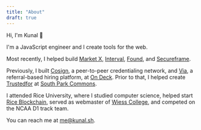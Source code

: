 ```yaml
---
title: "About"
draft: true
---
```


<!-- ![profile](/profile.jpeg) -->

Hi, I'm Kunal 👋

I'm a JavaScript engineer and I create tools for the web.

Most recently, I helped build [Market X](https://www.marketxventures.com/), [Interval](https://interval.com), [Found](https://found.so), and [Secureframe](https://secureframe.com).

Previously, I built [Cosign](https://cosign.co), a peer-to-peer credentialing network, and [Via](https://via.beondeck.com), a referral-based hiring platform, at [On Deck](https://beondeck.com). Prior to that, I helped create [Trustedfor](https://trustedfor.com) at [South Park Commons](https://southparkcommons.com).

I attended Rice University, where I studied computer science, helped start [Rice Blockchain](https://blockchain.rice.edu/), served as webmaster of [Wiess College](https://teamwiess.com), and competed on the NCAA D1 track team.

You can reach me at [me@kunal.sh](mailto:me@kunal.sh).
